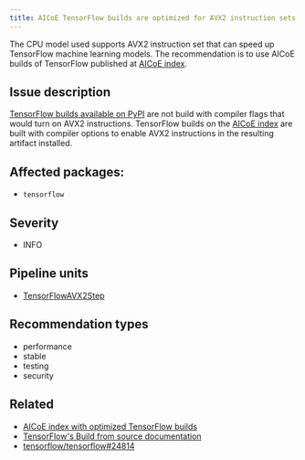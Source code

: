 ```yaml
---
title: AICoE TensorFlow builds are optimized for AVX2 instruction sets supported in the CPU identified
---
```


The CPU model used supports AVX2 instruction set that can speed up TensorFlow
machine learning models. The recommendation is to use AICoE builds of
TensorFlow published at [AICoE index][1].

## Issue description

[TensorFlow builds available on PyPI][4] are not build with compiler flags that
would turn on AVX2 instructions. TensorFlow builds on the [AICoE index][1] are
built with compiler options to enable AVX2 instructions in the resulting
artifact installed.

## Affected packages:

 * ``tensorflow``

## Severity

 * INFO

## Pipeline units

 * [TensorFlowAVX2Step](https://thoth-station.ninja/docs/developers/adviser/thoth.adviser.steps.html#thoth.adviser.steps.TensorFlowAVX2Step)

## Recommendation types

 * performance
 * stable
 * testing
 * security

## Related

 * [AICoE index with optimized TensorFlow builds][1]
 * [TensorFlow's Build from source documentation][2]
 * [tensorflow/tensorflow#24814][3]

[1]: http://tensorflow.pypi.thoth-station.ninja/
[2]: https://www.tensorflow.org/install/source
[3]: https://github.com/tensorflow/tensorflow/issues/24814
[4]: https://pypi.org/project/tensorflow/
